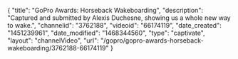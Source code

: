 {
    "title": "GoPro Awards: Horseback Wakeboarding",
    "description": "Captured and submitted by Alexis Duchesne, showing us a whole new way to wake.",
    "channelid": "3762188",
    "videoid": "66174119",
    "date_created": "1451239961",
    "date_modified": "1468344560",
    "type": "captivate",
    "layout": "channelVideo",
    "url": "\/gopro\/gopro-awards-horseback-wakeboarding\/3762188-66174119"
}